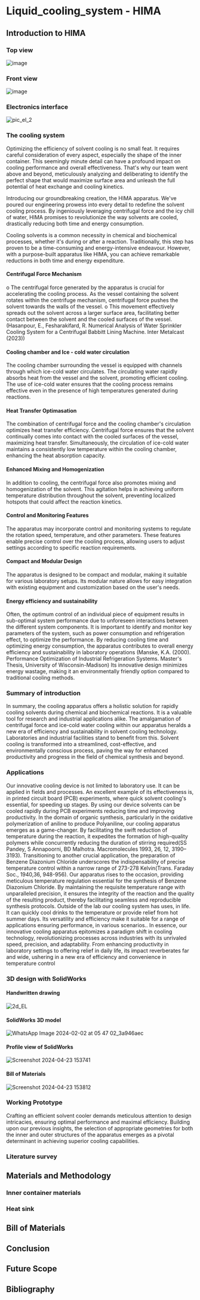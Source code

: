 # Liquid_cooling_system - HIMA

## Introduction to HIMA

### Top view
![image](https://github.com/pvjambur/Liquid_cooling_system/assets/145439975/adc92939-4631-48f2-b3dd-6c518c6a7a44)

### Front view

![image](https://github.com/pvjambur/Liquid_cooling_system/assets/145439975/8346d861-03d0-4496-aca8-b3879ab5d2db)

### Electronics interface
![pic_el_2](https://github.com/pvjambur/Liquid_cooling_system/assets/145439975/f5f0a2fc-99ec-4d0a-a4a0-4c0405132699)

### The cooling system

Optimizing the efficiency of solvent cooling is no small feat. It requires careful consideration of every aspect, especially the shape of the inner container. This seemingly minute detail can have a profound impact on cooling performance and overall effectiveness. That's why our team went above and beyond, meticulously analyzing and deliberating to identify the perfect shape that would maximize surface area and unleash the full potential of heat exchange and cooling kinetics.

Introducing our groundbreaking creation, the HIMA apparatus. We've poured our engineering prowess into every detail to redefine the solvent cooling process. By ingeniously leveraging centrifugal force and the icy chill of water, HIMA promises to revolutionize the way solvents are cooled, drastically reducing both time and energy consumption.

Cooling solvents is a common necessity in chemical and biochemical processes, whether it's during or after a reaction. Traditionally, this step has proven to be a time-consuming and energy-intensive endeavour. However, with a purpose-built apparatus like HIMA, you can achieve remarkable reductions in both time and energy expenditure.

#### Centrifugal Force Mechanism

o	The centrifugal force generated by the apparatus is crucial for accelerating the cooling process. As the vessel containing the solvent rotates within the centrifuge mechanism, centrifugal force pushes the solvent towards the walls of the vessel.
o	This movement effectively spreads out the solvent across a larger surface area, facilitating better contact between the solvent and the cooled surfaces of the vessel. (Hasanpour, E., Fesharakifard, R. Numerical Analysis of Water Sprinkler Cooling System for a Centrifugal Babbitt Lining Machine. Inter Metalcast (2023))

#### Cooling chamber and Ice - cold water circulation

The cooling chamber surrounding the vessel is equipped with channels through which ice-cold water circulates.
The circulating water rapidly absorbs heat from the vessel and the solvent, promoting efficient cooling.
The use of ice-cold water ensures that the cooling process remains effective even in the presence of high temperatures generated during reactions.

#### Heat Transfer Optimasation

The combination of centrifugal force and the cooling chamber's circulation optimizes heat transfer efficiency.
Centrifugal force ensures that the solvent continually comes into contact with the cooled surfaces of the vessel, maximizing heat transfer.
Simultaneously, the circulation of ice-cold water maintains a consistently low temperature within the cooling chamber, enhancing the heat absorption capacity.

#### Enhanced Mixing and Homogenization

In addition to cooling, the centrifugal force also promotes mixing and homogenization of the solvent.
This agitation helps in achieving uniform temperature distribution throughout the solvent, preventing localized hotspots that could affect the reaction kinetics.

#### Control and Monitoring Features

The apparatus may incorporate control and monitoring systems to regulate the rotation speed, temperature, and other parameters.
These features enable precise control over the cooling process, allowing users to adjust settings according to specific reaction requirements.

#### Compact and Modular Design

The apparatus is designed to be compact and modular, making it suitable for various laboratory setups.
Its modular nature allows for easy integration with existing equipment and customization based on the user's needs.

#### Energy efficiency and sustainability

Often, the optimum control of an individual piece of equipment results in sub-optimal system performance due to unforeseen interactions between the different system components. It is important to identify and monitor key parameters of the system, such as power consumption and refrigeration effect, to optimize the performance.
By reducing cooling time and optimizing energy consumption, the apparatus contributes to overall energy efficiency and sustainability in laboratory operations (Manske, K.A. (2000). Performance Optimization of Industrial Refrigeration Systems. Master's Thesis, University of Wisconsin-Madison)
Its innovative design minimizes energy wastage, making it an environmentally friendly option compared to traditional cooling methods.

### Summary of introduction

In summary, the cooling apparatus offers a holistic solution for rapidly cooling solvents during chemical and biochemical reactions. It is a valuable tool for research and industrial applications alike.
The amalgamation of centrifugal force and ice-cold water cooling within our apparatus heralds a new era of efficiency and sustainability in solvent cooling technology. Laboratories and industrial facilities stand to benefit from this. Solvent cooling is transformed into a streamlined, cost-effective, and environmentally conscious process, paving the way for enhanced productivity and progress in the field of chemical synthesis and beyond.

### Applications

Our innovative cooling device is not limited to laboratory use. It can be applied in fields and processes. An excellent example of its effectiveness is, in printed circuit board (PCB) experiments, where quick solvent cooling's essential, for speeding up stages. By using our device solvents can be cooled rapidly during PCB experiments reducing time and improving productivity.
In the domain of organic synthesis, particularly in the oxidative polymerization of aniline to produce Polyaniline, our cooling apparatus emerges as a game-changer. By facilitating the swift reduction of temperature during the reaction, it expedites the formation of high-quality polymers while concurrently reducing the duration of stirring required(SS Pandey, S Annapoorni, BD Malhotra. Macromolecules 1993, 26, 12, 3190–3193). 
Transitioning to another crucial application, the preparation of Benzene Diazonium Chloride underscores the indispensability of precise temperature control within a narrow range of 273-278 Kelvin(Trans. Faraday Soc., 1940,36, 948-956). Our apparatus rises to the occasion, providing meticulous temperature regulation essential for the synthesis of Benzene Diazonium Chloride. By maintaining the requisite temperature range with unparalleled precision, it ensures the integrity of the reaction and the quality of the resulting product, thereby facilitating seamless and reproducible synthesis protocols.
Outside of the lab our cooling system has uses, in life. It can quickly cool drinks to the temperature or provide relief from hot summer days. Its versatility and efficiency make it suitable for a range of applications ensuring performance, in various scenarios..
In essence, our innovative cooling apparatus epitomizes a paradigm shift in cooling technology, revolutionizing processes across industries with its unrivaled speed, precision, and adaptability. From enhancing productivity in laboratory settings to offering relief in daily life, its impact reverberates far and wide, ushering in a new era of efficiency and convenience in temperature control

### 3D design with SolidWorks

#### Handwritten drawing

![2d_EL](https://github.com/pvjambur/Liquid_cooling_system/assets/145439975/60a353f7-4732-43dc-92ab-9324830f7767)


#### SolidWorks 3D model

![WhatsApp Image 2024-02-02 at 05 47 02_3a946aec](https://github.com/pvjambur/Liquid_cooling_system/assets/145439975/e84e1bcc-b3af-4a40-863b-fe4bb828ce36)


#### Profile view of SolidWorks

![Screenshot 2024-04-23 153741](https://github.com/pvjambur/Liquid_cooling_system/assets/145439975/2dbc5517-4248-49eb-8b93-01b4a420a4f3)

#### Bill of Materials

![Screenshot 2024-04-23 153812](https://github.com/pvjambur/Liquid_cooling_system/assets/145439975/26668856-c086-44b1-b6e1-53fb2ea9235c)

### Working Prototype

Crafting an efficient solvent cooler demands meticulous attention to design intricacies, ensuring optimal performance and maximal efficiency. Building upon our previous insights, the selection of appropriate geometries for both the inner and outer structures of the apparatus emerges as a pivotal determinant in achieving superior cooling capabilities.






### Literature survey

## Materials and Methodology

### Inner container materials

### Heat sink

## Bill of Materials

## Conclusion

## Future Scope

## Bibliography

